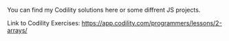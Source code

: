You can find my Codility solutions here or some diffrent JS projects.

Link to Codility Exercises: https://app.codility.com/programmers/lessons/2-arrays/
